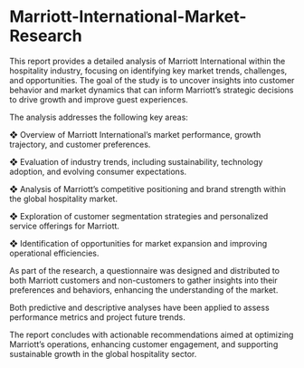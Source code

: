 # Marriott-International-Market-Research
This report provides a detailed analysis of Marriott International within the hospitality industry, focusing on identifying key market trends, challenges, and opportunities. The goal of the study is to uncover insights into customer behavior and market dynamics that can inform Marriott’s strategic decisions to drive growth and improve guest experiences.

The analysis addresses the following key areas:

❖ Overview of Marriott International’s market performance, growth trajectory, and customer preferences.

❖ Evaluation of industry trends, including sustainability, technology adoption, and evolving consumer expectations.

❖ Analysis of Marriott’s competitive positioning and brand strength within the global hospitality market.

❖ Exploration of customer segmentation strategies and personalized service offerings for Marriott.

❖ Identification of opportunities for market expansion and improving operational efficiencies.

As part of the research, a questionnaire was designed and distributed to both Marriott customers and non-customers to gather insights into their preferences and behaviors, enhancing the understanding of the market.

Both predictive and descriptive analyses have been applied to assess performance metrics and project future trends.

The report concludes with actionable recommendations aimed at optimizing Marriott’s operations, enhancing customer engagement, and supporting sustainable growth in the global hospitality sector.
